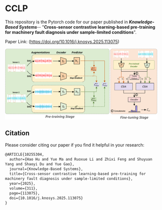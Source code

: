 # CCLP
This repository is the Pytorch code for our paper published in **_Knowledge-Based Systems_**--
"**Cross-sensor contrastive learning-based pre-training for machinery fault diagnosis under sample-limited conditions**".

Paper Link: (https://doi.org/10.1016/j.knosys.2025.113075)

![image](https://github.com/haoohu/CCLP/blob/main/Flowchart.jpg)

## Citation

Please consider citing our paper if you find it helpful in your research:

```
@ARTICLE{10255304,
  author={Hao Hu and Yue Ma and Ruoxue Li and Zhixi Feng and Shuyuan Yang and Shaoyi Du and Yue Gao},
  journal={Knowledge-Based Systems}, 
  title={Cross-sensor contrastive learning-based pre-training for machinery fault diagnosis under sample-limited conditions}, 
  year={2025},
  volume={311},
  page={113075},
  doi={10.1016/j.knosys.2025.113075}
}
```
